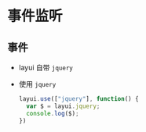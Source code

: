 # 事件监听

## 事件

+ layui 自带 `jquery`

+ 使用 `jquery`

    ```js
    layui.use(["jquery"], function() {
      var $ = layui.jquery;
      console.log($);
    })
    ```
